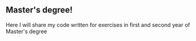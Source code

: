 Master's degree!
--------------------------
Here I will share my code written for exercises in first and second year of Master's degree
